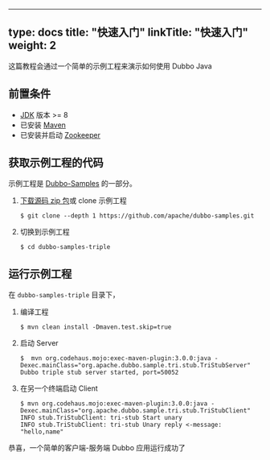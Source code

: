 
---
type: docs
title: "快速入门"
linkTitle: "快速入门"
weight: 2
---

这篇教程会通过一个简单的示例工程来演示如何使用 Dubbo Java

## 前置条件
- [JDK](https://jdk.java.net/) 版本 >= 8
- 已安装 [Maven](https://maven.apache.org/)
- 已安装并启动 [Zookeeper](https://zookeeper.apache.org/)

## 获取示例工程的代码
示例工程是 [Dubbo-Samples](https://github.com/apache/dubbo-samples/tree/master/dubbo-samples-triple/src) 的一部分。
1. [下载源码 zip 包](https://github.com/apache/dubbo-samples/archive/refs/heads/master.zip)或 clone 示例工程
    ```
   $ git clone --depth 1 https://github.com/apache/dubbo-samples.git
   ```
2. 切换到示例工程
   ```
   $ cd dubbo-samples-triple
   ```
   
## 运行示例工程
在 `dubbo-samples-triple` 目录下，
1. 编译工程
    ```
   $ mvn clean install -Dmaven.test.skip=true
   ```
2. 启动 Server
   ```
   $  mvn org.codehaus.mojo:exec-maven-plugin:3.0.0:java -Dexec.mainClass="org.apache.dubbo.sample.tri.stub.TriStubServer"
   Dubbo triple stub server started, port=50052
   ```
3. 在另一个终端启动 Client
   ```
   $ mvn org.codehaus.mojo:exec-maven-plugin:3.0.0:java -Dexec.mainClass="org.apache.dubbo.sample.tri.stub.TriStubClient"
   INFO stub.TriStubClient: tri-stub Start unary
   INFO stub.TriStubClient: tri-stub Unary reply <-message: "hello,name"
   ```
恭喜，一个简单的客户端-服务端 Dubbo 应用运行成功了